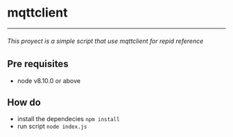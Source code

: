 # mqttclient
---
###### This proyect is a simple script that use mqttclient for repid reference  

## Pre requisites
- node v8.10.0 or above

## How do

- install the dependecies ```npm install ```
- run script ```node index.js ```
